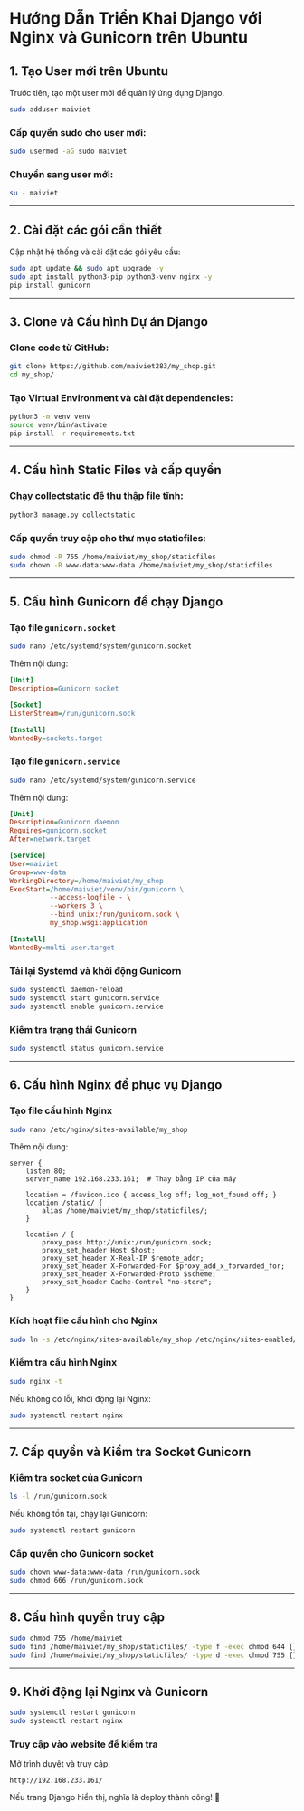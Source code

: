 # Hướng Dẫn Triển Khai Django với Nginx và Gunicorn trên Ubuntu

## **1. Tạo User mới trên Ubuntu**
Trước tiên, tạo một user mới để quản lý ứng dụng Django.
```bash
sudo adduser maiviet
```

### **Cấp quyền sudo cho user mới:**
```bash
sudo usermod -aG sudo maiviet
```

### **Chuyển sang user mới:**
```bash
su - maiviet
```

---
## **2. Cài đặt các gói cần thiết**
Cập nhật hệ thống và cài đặt các gói yêu cầu:
```bash
sudo apt update && sudo apt upgrade -y
sudo apt install python3-pip python3-venv nginx -y
pip install gunicorn
```

---
## **3. Clone và Cấu hình Dự án Django**
### **Clone code từ GitHub:**
```bash
git clone https://github.com/maiviet283/my_shop.git
cd my_shop/
```

### **Tạo Virtual Environment và cài đặt dependencies:**
```bash
python3 -m venv venv
source venv/bin/activate
pip install -r requirements.txt
```

---
## **4. Cấu hình Static Files và cấp quyền**
### **Chạy collectstatic để thu thập file tĩnh:**
```bash
python3 manage.py collectstatic
```

### **Cấp quyền truy cập cho thư mục staticfiles:**
```bash
sudo chmod -R 755 /home/maiviet/my_shop/staticfiles
sudo chown -R www-data:www-data /home/maiviet/my_shop/staticfiles
```

---
## **5. Cấu hình Gunicorn để chạy Django**
### **Tạo file `gunicorn.socket`**
```bash
sudo nano /etc/systemd/system/gunicorn.socket
```
Thêm nội dung:
```ini
[Unit]
Description=Gunicorn socket

[Socket]
ListenStream=/run/gunicorn.sock

[Install]
WantedBy=sockets.target
```

### **Tạo file `gunicorn.service`**
```bash
sudo nano /etc/systemd/system/gunicorn.service
```
Thêm nội dung:
```ini
[Unit]
Description=Gunicorn daemon
Requires=gunicorn.socket
After=network.target

[Service]
User=maiviet
Group=www-data
WorkingDirectory=/home/maiviet/my_shop
ExecStart=/home/maiviet/venv/bin/gunicorn \
          --access-logfile - \
          --workers 3 \
          --bind unix:/run/gunicorn.sock \
          my_shop.wsgi:application

[Install]
WantedBy=multi-user.target
```

### **Tải lại Systemd và khởi động Gunicorn**
```bash
sudo systemctl daemon-reload
sudo systemctl start gunicorn.service
sudo systemctl enable gunicorn.service
```

### **Kiểm tra trạng thái Gunicorn**
```bash
sudo systemctl status gunicorn.service
```

---
## **6. Cấu hình Nginx để phục vụ Django**
### **Tạo file cấu hình Nginx**
```bash
sudo nano /etc/nginx/sites-available/my_shop
```
Thêm nội dung:
```nginx
server {
    listen 80;
    server_name 192.168.233.161;  # Thay bằng IP của máy

    location = /favicon.ico { access_log off; log_not_found off; }
    location /static/ {
        alias /home/maiviet/my_shop/staticfiles/;
    }

    location / {
        proxy_pass http://unix:/run/gunicorn.sock;
        proxy_set_header Host $host;
        proxy_set_header X-Real-IP $remote_addr;
        proxy_set_header X-Forwarded-For $proxy_add_x_forwarded_for;
        proxy_set_header X-Forwarded-Proto $scheme;
        proxy_set_header Cache-Control "no-store";
    }
}
```

### **Kích hoạt file cấu hình cho Nginx**
```bash
sudo ln -s /etc/nginx/sites-available/my_shop /etc/nginx/sites-enabled/
```

### **Kiểm tra cấu hình Nginx**
```bash
sudo nginx -t
```
Nếu không có lỗi, khởi động lại Nginx:
```bash
sudo systemctl restart nginx
```

---
## **7. Cấp quyền và Kiểm tra Socket Gunicorn**
### **Kiểm tra socket của Gunicorn**
```bash
ls -l /run/gunicorn.sock
```
Nếu không tồn tại, chạy lại Gunicorn:
```bash
sudo systemctl restart gunicorn
```

### **Cấp quyền cho Gunicorn socket**
```bash
sudo chown www-data:www-data /run/gunicorn.sock
sudo chmod 666 /run/gunicorn.sock
```

---
## **8. Cấu hình quyền truy cập**
```bash
sudo chmod 755 /home/maiviet
sudo find /home/maiviet/my_shop/staticfiles/ -type f -exec chmod 644 {} \;
sudo find /home/maiviet/my_shop/staticfiles/ -type d -exec chmod 755 {} \;
```

---
## **9. Khởi động lại Nginx và Gunicorn**
```bash
sudo systemctl restart gunicorn
sudo systemctl restart nginx
```

### **Truy cập vào website để kiểm tra**
Mở trình duyệt và truy cập:
```
http://192.168.233.161/
```
Nếu trang Django hiển thị, nghĩa là deploy thành công! 🚀

